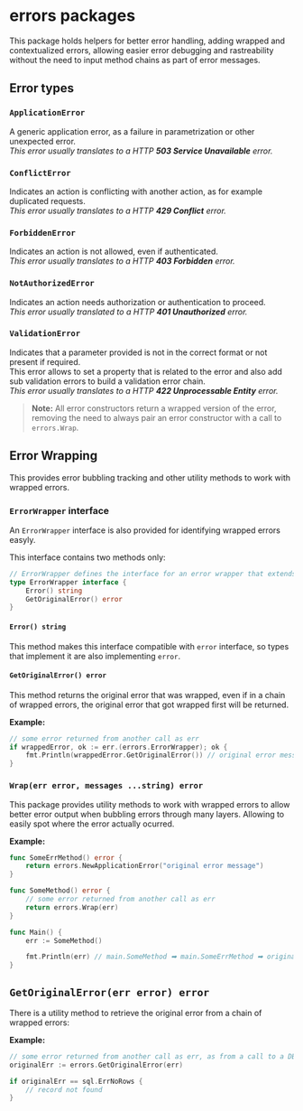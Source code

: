 # errors packages

This package holds helpers for better error handling, adding wrapped and contextualized errors, allowing easier error debugging and rastreability without the need to input method chains as part of error messages.

## Error types

### `ApplicationError`

A generic application error, as a failure in parametrization or other unexpected error.  
*This error usually translates to a HTTP **503 Service Unavailable** error.*

### `ConflictError`

Indicates an action is conflicting with another action, as for example duplicated requests.  
*This error usually translates to a HTTP **429 Conflict** error.*

### `ForbiddenError`

Indicates an action is not allowed, even if authenticated.  
*This error usually translates to a HTTP **403 Forbidden** error.*

### `NotAuthorizedError`

Indicates an action needs authorization or authentication to proceed.  
*This error usually translated to a HTTP **401 Unauthorized** error.*

### `ValidationError`

Indicates that a parameter provided is not in the correct format or not present if required.  
This error allows to set a property that is related to the error and also add sub validation errors to build a validation error chain.  
*This error usually translates to a HTTP **422 Unprocessable Entity** error.*

> **Note:** All error constructors return a wrapped version of the error, removing the need to always pair an error constructor with a call to `errors.Wrap`.

## Error Wrapping

This provides error bubbling tracking and other utility methods to work with wrapped errors.

### `ErrorWrapper` interface

An `ErrorWrapper` interface is also provided for identifying wrapped errors easyly.

This interface contains two methods only:

```go
// ErrorWrapper defines the interface for an error wrapper that extends an error with additional information
type ErrorWrapper interface {
    Error() string
    GetOriginalError() error
}
```

#### `Error() string`

This method makes this interface compatible with `error` interface, so types that implement it are also implementing `error`.

#### `GetOriginalError() error`

This method returns the original error that was wrapped, even if in a chain of wrapped errors, the original error that got wrapped first will be returned.

**Example:**

```go
// some error returned from another call as err
if wrappedError, ok := err.(errors.ErrorWrapper); ok {
    fmt.Println(wrappedError.GetOriginalError()) // original error message
}
```

### `Wrap(err error, messages ...string) error`

This package provides utility methods to work with wrapped errors to allow better error output when bubbling errors through many layers. Allowing to easily spot where the error actually ocurred.

**Example:**

```go
func SomeErrMethod() error {
    return errors.NewApplicationError("original error message")
}

func SomeMethod() error {
    // some error returned from another call as err
    return errors.Wrap(err)
}

func Main() {
    err := SomeMethod()

    fmt.Println(err) // main.SomeMethod ➡︎ main.SomeErrMethod ➡︎ original error message
}
```

## `GetOriginalError(err error) error`

There is a utility method to retrieve the original error from a chain of wrapped errors:

**Example:**

```go
// some error returned from another call as err, as from a call to a DB query
originalErr := errors.GetOriginalError(err)

if originalErr == sql.ErrNoRows {
    // record not found
}
```
